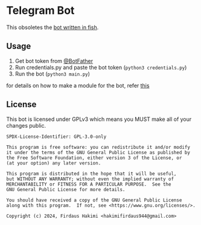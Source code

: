 # Telegram Bot

This obsoletes the [bot written in fish](https//github.com/Hakimi0804/tgbot-fish).

## Usage

1. Get bot token from [@BotFather](https://t.me/BotFather)
1. Run credentials.py and paste the bot token (`python3 credentials.py`)
1. Run the bot (`python3 main.py`)

for details on how to make a module for the bot, refer [this](modules/README.md)

## License

This bot is licensed under GPLv3 which means you MUST make all of your changes public.

```
SPDX-License-Identifier: GPL-3.0-only

This program is free software: you can redistribute it and/or modify
it under the terms of the GNU General Public License as published by
the Free Software Foundation, either version 3 of the License, or
(at your option) any later version.

This program is distributed in the hope that it will be useful,
but WITHOUT ANY WARRANTY; without even the implied warranty of
MERCHANTABILITY or FITNESS FOR A PARTICULAR PURPOSE.  See the
GNU General Public License for more details.

You should have received a copy of the GNU General Public License
along with this program.  If not, see <https://www.gnu.org/licenses/>.

Copyright (c) 2024, Firdaus Hakimi <hakimifirdaus944@gmail.com>
```
